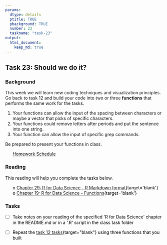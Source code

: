 ```yaml
---
params:
  dtype: details
  ptitle: TRUE
  pbackground: TRUE
  number: 23
  taskname: "task-23"
output:
  html_document:
    keep_md: true
---
```







## Task 23: Should we do it? 
### Background 

This week we will learn new coding techniques and visualization principles. Go back to task 12 and build your code into two or three **functions** that performs the same work for the tasks.  

1. Your functions can allow the input of the spacing between characters or maybe a vector that picks of specific characters.
2. Your functions could remove letters after periods and put the sentence into one string.
2. Your function can allow the input of specific grep commands.

Be prepared to present your functions in class.


 * [Homework Schedule](../homework_schedule.html)




<style>
ul {
   color: black;
   list-style-type: none;
   list-style-position: outside;

}

</style>


### Reading

This reading will help you complete the tasks below.

* o [Chapter 29: R for Data Science - R Markdown format](http://r4ds.had.co.nz/r-markdown-formats.html){target='blank'}
* o [Chapter 19: R for Data Science - Functions](http://r4ds.had.co.nz/functions.html){target='blank'}


### Tasks


* [ ] Take notes on your reading of the specified 'R for Data Science' chapter in the README.md or in a '.R' script in the class task folder
* [ ] Repeat the [task 12 tasks](https://byuistats.github.io/M335/class_tasks/task12_details.html){target="blank"} using three functions that you built


